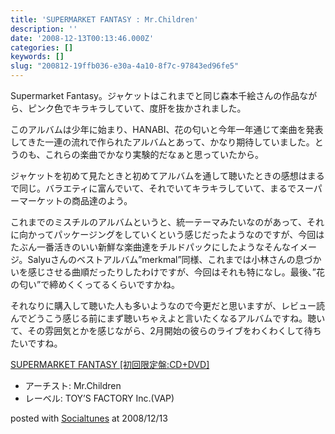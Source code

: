 ```yaml
---
title: 'SUPERMARKET FANTASY : Mr.Children'
description: ''
date: '2008-12-13T00:13:46.000Z'
categories: []
keywords: []
slug: "200812-19ffb036-e30a-4a10-8f7c-97843ed96fe5"
---
```

Supermarket Fantasy。ジャケットはこれまでと同じ森本千絵さんの作品ながら、ピンク色でキラキラしていて、度肝を抜かされました。

このアルバムは少年に始まり、HANABI、花の匂いと今年一年通じて楽曲を発表してきた一連の流れで作られたアルバムとあって、かなり期待していました。とうのも、これらの楽曲でかなり実験的だなぁと思っていたから。

ジャケットを初めて見たときと初めてアルバムを通して聴いたときの感想はまるで同じ。バラエティに富んでいて、それでいてキラキラしていて、まるでスーパーマーケットの商品達のよう。

これまでのミスチルのアルバムというと、統一テーマみたいなのがあって、それに向かってパッケージングをしていくという感じだったようなのですが、今回はたぶん一番活きのいい新鮮な楽曲達をチルドパックにしたようなそんなイメージ。Salyuさんのベストアルバム”merkmal”同様、これまでは小林さんの息づかいを感じさせる曲順だったりしたわけですが、今回はそれも特になし。最後、”花の匂い”で締めくくってるくらいですかね。

それなりに購入して聴いた人も多いようなので今更だと思いますが、レビュー読んでどうこう感じる前にまず聴いちゃえよと言いたくなるアルバムですね。聴いて、その雰囲気とかを感じながら、2月開始の彼らのライブをわくわくして待ちたいですね。

[SUPERMARKET FANTASY \[初回限定盤:CD+DVD\]](http://www.amazon.co.jp/exec/obidos/ASIN/B001H0GBYQ/qli-22/ref=nosim "SUPERMARKET FANTASY [初回限定盤:CD+DVD]")

*   アーチスト: Mr.Children
*   レーベル: TOY’S FACTORY Inc.(VAP)

posted with [Socialtunes](http://socialtunes.net) at 2008/12/13